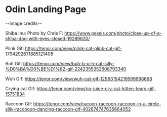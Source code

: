 # Odin Landing Page


--Image credits--

Shiba Inu: Photo by Chris F: https://www.pexels.com/photo/close-up-of-a-shiba-dog-with-eyes-closed-19289620/

Plink Gif: https://tenor.com/view/plink-cat-plink-cat-gif-1794292671885121408

Buh Gif: https://tenor.com/view/buh-b-u-h-cat-silly-%D0%BA%D0%BE%D1%82-gif-2242355352608793340

Wuh Gif: https://tenor.com/view/wuh-cat-gif-12963154219599998668

Crying cat Gif: https://tenor.com/view/rip-juice-cry-cat-kitten-tears-gif-15751834

Raccoon Gif: https://tenor.com/view/racoon-raccoon-raccoon-in-a-circle-silly-raccooon-dancing-raccoon-gif-402674747635664052
